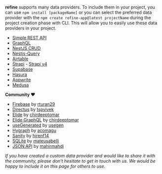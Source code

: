 **refine** supports many data providers. To include them in your project, you can use `npm install [packageName]` or you can select the preferred data provider with the `npm create refine-app@latest projectName` during the project creation phase with CLI. This will allow you to easily use these data providers in your project.

- [Simple REST API](/docs/data/packages/simple-rest)
- [GraphQL](/docs/data/packages/graphql)
- [NestJS CRUD](/docs/data/packages/nestjsx-crud)
- [Nestjs-Query](/docs/data/packages/nestjs-query)
- [Airtable](/docs/data/packages/airtable)
- [Strapi](https://github.com/refinedev/refine/tree/master/packages/strapi) - [Strapi v4](/docs/data/packages/strapi-v4)
- [Supabase](/docs/data/packages/supabase)
- [Hasura](/docs/data/packages/hasura)
- [Appwrite](/docs/data/packages/appwrite)
- [Medusa](https://github.com/refinedev/refine/tree/master/packages/medusa)

**Community ❤️**

- [Firebase](https://github.com/resulturan/refine-firebase) by [rturan29](https://github.com/resulturan)
- [Directus](https://github.com/tspvivek/refine-directus) by [tspvivek](https://github.com/tspvivek)
- [Elide](https://github.com/chirdeeptomar/refine-elide-rest) by [chirdeeptomar](https://github.com/chirdeeptomar)
- [Elide GraphQL](https://github.com/chirdeeptomar/refine-elide-graphql) by [chirdeeptomar](https://github.com/chirdeeptomar)
- [useGenerated](https://github.com/usegen/refine-use-generated) by [usegen](https://github.com/usegen)
- [Hygraph](https://hygraph.com/) by [acomagu](https://github.com/acomagu/refine-hygraph)
- [Sanity](https://www.sanity.io) by [hirenf14](https://github.com/hirenf14/refine-sanity)
- [SQLite](https://www.sqlite.org/index.html) by [mateusabelli](https://github.com/mateusabelli/refine-sqlite)
- [JSON:API](https://jsonapi.org/) by [mahirmahdi](https://github.com/MahirMahdi/refine-jsonapi)

_If you have created a custom data provider and would like to share it with the community, please don't hesitate to get in touch with us. We would be happy to include it on this page for others to use._
